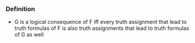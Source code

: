 ### Definition
- G is a logical consequence of F iff every truth assignment that lead to truth formulas of F is also truth assignments that lead to truth formulas of G as well
